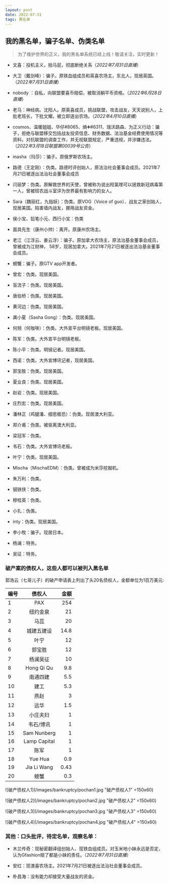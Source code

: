 ```yaml
---
layout: post
date: 2022-07-31
tags: 黑名单
---
```



## 我的黑名单，骗子名单、伪类名单

> 为了维护世界的正义，我的黑名单系统已经上线！敬请关注，实时更新！


* 文喜：投机主义，拍马屁，彻底断绝关系（*2022年7月31日直播*）

* 大卫（戴剑峰）：骗子。原铁血组成员和英喜农场主，东北人，现居英国。（*2022年7月31日直播*）

* nobody ：自私，向联盟要喜币赔偿，被取消躺平币资格。（*2022年6月28日直播*）

* 老马：神经病。沈阳人。原英喜成员，挑战联盟，攻击战友，天天说别人，上批老班长，下批文耀。被立即逐出农场。（*2022年4月10日直播*）

* cosmos、温暖姐姐、华仔#8065、熵➕#6311、瑞沃路森、为正义行动：骗子，拒绝与联盟移交包括战友投资信息、财务数据、法治基金经费使用情况等资料，对抗联盟的调查工作，并无视联盟规定，严重违规，并涉嫌违法。（*2022年3月18日联盟第00039号公告*）

* masha（玛莎）：骗子。原俄罗斯农场主。

* 路德（王定刚）：伪类。路德时评创始人，原法治社会董事会成员。2021年7月21日被逐出法治社会董事会成员

* 闫丽梦：伪类。原解救世界的天使，曾被称为说出羟氯喹可以拯救新冠病毒第一人，曾被班农战斗室评为世界最有影响力的女人。

* Sara（魏丽红，九指妖）：伪类。原VOG（Voice of guo）、战友之家创始人，现居美国。陷害墙内战友，挪用战友资金。

* 侯小宝、铅笔小元、西行小宝：伪类

* 面具先生（康州小帅）：离开。原康州农场主。

* 老江（江浮云、姜云浮）：骗子。原加拿大农场主，原法治基金董事会成员，曾被成为江财神， 58岁，现居加拿大。2021年7月21日被逐出法治基金董事会成员。

* 螃蟹：骗子。原GTV app开发者。

* 曾宏：伪类。现居美国。

* 盲流子：伪类。现居美国。

* 唐伯桥：伪类。现居美国。

* 黄河边：伪类。现居美国。

* 龚小夏（Sasha Gong）：伪类。现居美国。

* 何频（何咖啡）：伪类。大外宣平台明镜老板。现居美国。

* 陈军：伪类。大外宣平台明镜老板。

* 陈小平：伪类。明镜记者。现居美国。

* 西诺：伪类。大外宣博讯记者，现居美国。

* 郭宝胜：伪类。现居美国。

* 夏业良：伪类。现居美国。

* 赵岩：伪类。现居美国。

* 庄烈宏：伪类。现居美国。

* 潘林正（鸡腿潘、细思极恐）：伪类。现居澳大利亚。

* 郑介甫：伪类。被驱离澳大利亚。

* 梁冠军：伪类。

* 韦石：伪类。大外宣博讯老板。

* 叶宁：伪类。现居美国。

* Mischa（MischaEDM）：伪类。曾被成为米莎挖掘机。

* 朱万利：伪类。

* 钢铁侠：伪类。

* 穆桂英：伪类。

* 小扎：伪类。

* inty：伪类。现居美国。

* 李小牧：骗子。现居日本。

* 杨澜：特务。

* 吴征：特务。





### 破产案的债权人，这些人都可以被列入黑名单
郭浩云（七哥儿子）的破产申请表上列出了头20名债权人，金额单位为1百万美元:


| 编号 | 债权人 | 金额 |
| :--- |  :----:   |  ---: |
| 1 | PAX |  254 |
| 2 | 纽约金泉 |  21 |
| 3 | 马蕊 |  20 |
| 4 | 城建五建设 |  14.8 |
| 5 | 叶宁 |  12 |
| 6 | 郭宝胜 |  12 |
| 7 | 杨澜吴征 |  10 |
| 8 | Hong Qi Qu  | 9.8 |
| 9 | 南通四建 |  5.5 |
| 10 | 建工 |  5.3 |
| 11 | 燕赵  | 3 |
| 12 | 远华  | 1.5 |
| 13 | 小庄夫妇  | 1 |
| 14 | 韦石/博讯 |  1 |
| 15 | Sam Nunberg |  1 |
| 16 | Lamp Capital  | 1 |
| 17 | 陈军  | 1 |
| 18 | Yue Hua  | 0.9 |
| 19 | Jia Li Wang  | 0.43 |
| 20 | 螃蟹 |  0.3 |

![破产债权人1](/images/bankruptcy/pochan1.jpg "破产债权人1" =150x60)

![破产债权人2](/images/bankruptcy/pochan2.jpg "破产债权人2" =150x60)

![破产债权人3](/images/bankruptcy/pochan3.jpg "破产债权人3" =150x60)

![破产债权人4](/images/bankruptcy/pochan4.jpg "破产债权人4" =150x60)




### 其他：口头批评，待定名单，观察名单：


* 木兰传奇：现秘密翻译组创始人、现铁血组成员。对玉米地小妹永远是否定，认为Gfashion赔了都是小妹的责任。（*2022年7月31日直播*）

* 安红：现澳喜农场主。2021年7月21日被逐出法治社会董事会成员。

* 朴昌海：没有能力却接受大量战友的资金。



